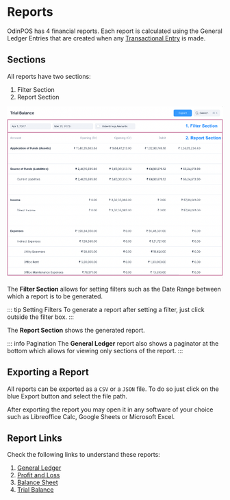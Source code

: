 # Reports

OdinPOS has 4 financial reports. Each report is calculated using the
General Ledger Entries that are created when any
[Transactional Entry](/transactions/transactional-entries) is made.

## Sections

All reports have two sections:

1. Filter Section
2. Report Section

![Report Sections](./images/report-sections.png)

The **Filter Section** allows for setting filters such as the Date Range between
which a report is to be generated.

::: tip Setting Filters
To generate a report after setting a filter, just click outside the filter box.
:::

The **Report Section** shows the generated report.

::: info Pagination
The **General Ledger** report also shows a paginator at the bottom which allows
for viewing only sections of the report.
:::

## Exporting a Report

All reports can be exported as a `CSV` or a `JSON` file. To do so just click on
the blue Export button and select the file path.

After exporting the report you may open it in any software of your choice such
as Libreoffice Calc, Google Sheets or Microsoft Excel.

## Report Links

Check the following links to understand these reports:

1. [General Ledger](/analytics/general-ledger)
2. [Profit and Loss](/analytics/profit-and-loss)
3. [Balance Sheet](/analytics/balance-sheet)
4. [Trial Balance](/analytics/trial-balance)
